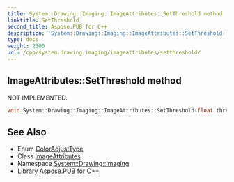```yaml
---
title: System::Drawing::Imaging::ImageAttributes::SetThreshold method
linktitle: SetThreshold
second_title: Aspose.PUB for C++
description: 'System::Drawing::Imaging::ImageAttributes::SetThreshold method. NOT IMPLEMENTED in C++.'
type: docs
weight: 2300
url: /cpp/system.drawing.imaging/imageattributes/setthreshold/
---
```

## ImageAttributes::SetThreshold method


NOT IMPLEMENTED.

```cpp
void System::Drawing::Imaging::ImageAttributes::SetThreshold(float threshold, ColorAdjustType type=ColorAdjustType::Default)
```


## See Also

* Enum [ColorAdjustType](../../coloradjusttype/)
* Class [ImageAttributes](../)
* Namespace [System::Drawing::Imaging](../../)
* Library [Aspose.PUB for C++](../../../)
